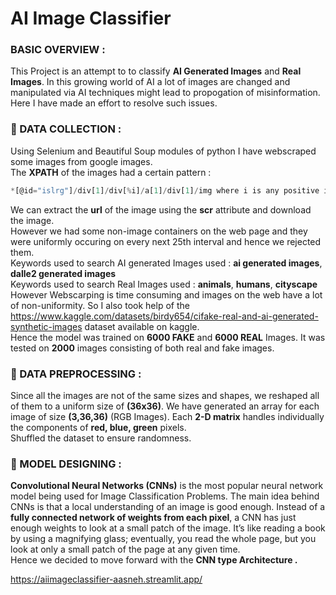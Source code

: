 # AI Image Classifier

### BASIC OVERVIEW :
This Project is an attempt to to classify **AI Generated Images** and **Real Images**. In this growing world of AI a lot of images are changed and manipulated via AI techniques
might lead to propogation of misinformation. Here I have made an effort to resolve such issues.

### :floppy_disk:  DATA COLLECTION :
Using Selenium and Beautiful Soup modules of python I have webscraped some images from google images.<br>
The **XPATH** of the images had a certain pattern :
```javascript
*[@id="islrg"]/div[1]/div[%i]/a[1]/div[1]/img where i is any positive integer.
```
We can extract the **url** of the image
using the **scr** attribute and download the image.<br>
However we had some non-image containers on the web page and they were uniformly occuring on every next 25th interval and hence we rejected them.<br>
Keywords used to search AI generated Images used : **ai generated images**, **dalle2 generated images** <br>
Keywords used to search Real Images used : **animals**, **humans**, **cityscape** <br>
However Webscarping is time consuming and images on the web have a lot of non-uniformity. So I also took help of the <https://www.kaggle.com/datasets/birdy654/cifake-real-and-ai-generated-synthetic-images>
dataset available on kaggle.<br>
Hence the model was trained on **6000 FAKE** and **6000 REAL** Images. It was tested on **2000** images consisting of both real and fake images.<br>

### :page_with_curl:  DATA PREPROCESSING :
Since all the images are not of the same sizes and shapes, we reshaped all of them to a uniform size of **(36x36)**. We have generated an array for each image of size
**(3,36,36)** (RGB Images). Each **2-D matrix** handles individually the components of **red, blue, green** pixels.<br>
Shuffled the dataset to ensure randomness.<br>

### :page_with_curl:  MODEL DESIGNING :
**Convolutional Neural Networks (CNNs)** is the most popular neural network model being used for Image Classification Problems.
The main idea behind CNNs is that a local understanding of an image is good enough. Instead of a **fully connected network of weights from each pixel**, 
a CNN has just enough weights to look at a small patch of the image. 
It’s like reading a book by using a magnifying glass; eventually, you read the whole page, but you look at only a small patch of the page at any given time.<br>
Hence we decided to move forward with the **CNN type Architecture .**
<br>



https://aiimageclassifier-aasneh.streamlit.app/
